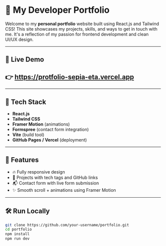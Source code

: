 # 💼 My Developer Portfolio

Welcome to my **personal portfolio** website built using React.js and Tailwind CSS! This site showcases my projects, skills, and ways to get in touch with me. It's a reflection of my passion for frontend development and clean UI/UX design.

---

## 🔗 Live Demo

## 👉 https://protfolio-sepia-eta.vercel.app

---

## 🚀 Tech Stack

- **React.js**
- **Tailwind CSS**
- **Framer Motion** (animations)
- **Formspree** (contact form integration)
- **Vite** (build tool)
- **GitHub Pages / Vercel** (deployment)

---

## 🧩 Features

- 🔥 Fully responsive design
- 🧠 Projects with tech tags and GitHub links
- 📬 Contact form with live form submission
- ✨ Smooth scroll + animations using Framer Motion

---

## 🛠️ Run Locally

```bash
git clone https://github.com/your-username/portfolio.git
cd portfolio
npm install
npm run dev
```
